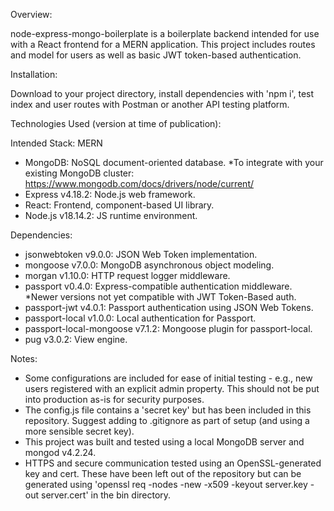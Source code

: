 Overview:

node-express-mongo-boilerplate is a boilerplate backend intended for use with a React frontend for a MERN application.  This project includes routes and model for users as well as basic JWT token-based authentication.

Installation:

Download to your project directory, install dependencies with 'npm i', test index and user routes with Postman or another API testing platform.

Technologies Used (version at time of publication): 

Intended Stack: MERN
- MongoDB: NoSQL document-oriented database. *To integrate with your existing MongoDB cluster: https://www.mongodb.com/docs/drivers/node/current/
- Express v4.18.2: Node.js web framework.
- React: Frontend, component-based UI library.
- Node.js v18.14.2: JS runtime environment.

Dependencies: 
- jsonwebtoken v9.0.0: JSON Web Token implementation.
- mongoose v7.0.0: MongoDB asynchronous object modeling.
- morgan v1.10.0: HTTP request logger middleware.
- passport v0.4.0: Express-compatible authentication middleware. *Newer versions not yet compatible with JWT Token-Based auth. 
- passport-jwt v4.0.1: Passport authentication using JSON Web Tokens.
- passport-local v1.0.0: Local authentication for Passport.
- passport-local-mongoose v7.1.2: Mongoose plugin for passport-local.
- pug v3.0.2: View engine.

Notes: 
- Some configurations are included for ease of initial testing - e.g., new users registered with an explicit admin property.  This should not be put into production as-is for security purposes.
- The config.js file contains a 'secret key' but has been included in this repository.  Suggest adding to .gitignore as part of setup (and using a more sensible secret key).
- This project was built and tested using a local MongoDB server and mongod v4.2.24.
- HTTPS and secure communication tested using an OpenSSL-generated key and cert.  These have been left out of the repository but can be generated using 'openssl req -nodes -new -x509 -keyout server.key -out server.cert' in the bin directory. 